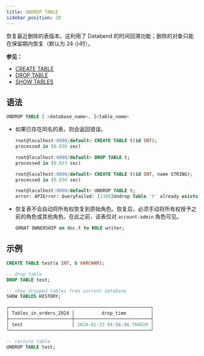 ```yaml
---
title: UNDROP TABLE
sidebar_position: 20
---
```


恢复最近删除的表版本。这利用了 Databend 的时间回溯功能；删除的对象只能在保留期内恢复（默认为 24 小时）。

**参见：**
- [CREATE TABLE](./10-ddl-create-table.md)
- [DROP TABLE](./20-ddl-drop-table.md)
- [SHOW TABLES](show-tables.md)

## 语法

```sql
UNDROP TABLE [ <database_name>. ]<table_name>
```

- 如果已存在同名的表，则会返回错误。

    ```sql title='Examples:'
    root@localhost:8000/default> CREATE TABLE t(id INT);
    processed in (0.036 sec)

    root@localhost:8000/default> DROP TABLE t;
    processed in (0.033 sec)

    root@localhost:8000/default> CREATE TABLE t(id INT, name STRING);
    processed in (0.030 sec)

    root@localhost:8000/default> UNDROP TABLE t;
    error: APIError: QueryFailed: [2308]Undrop Table 't' already exists
    ```

- 恢复表不会自动将所有权恢复到原始角色。恢复后，必须手动将所有权授予之前的角色或其他角色。在此之前，该表仅对 `account-admin` 角色可见。

    ```sql title='Examples:'
    GRNAT OWNERSHIP on doc.t to ROLE writer;
    ```

## 示例

```sql
CREATE TABLE test(a INT, b VARCHAR);

-- drop table
DROP TABLE test;

-- show dropped tables from current database
SHOW TABLES HISTORY;

┌────────────────────────────────────────────────────┐
│ Tables_in_orders_2024 │          drop_time         │
├───────────────────────┼────────────────────────────┤
│ test                  │ 2024-01-23 04:56:34.766820 │
└────────────────────────────────────────────────────┘

-- restore table
UNDROP TABLE test;
```